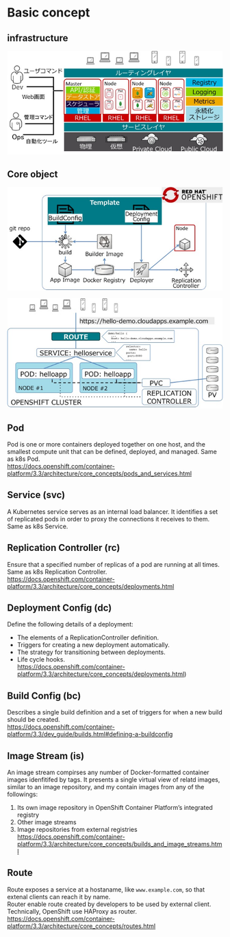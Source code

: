 # Basic concept

## infrastructure
![OpenShiftContainerPlatform](../../3.3/introduction/OpenShiftContainerPlatform.jpg)

## Core object
![CoreObject 1](../../3.3/introduction/CoreObject1.jpg)

![CoreObject 2](../../3.3/introduction/CoreObject2.jpg)

## Pod
Pod is one or more containers deployed together on one host, and the smallest compute unit that can be defined, deployed, and managed. Same as k8s Pod.  
https://docs.openshift.com/container-platform/3.3/architecture/core_concepts/pods_and_services.html

## Service (svc)
A Kubernetes service serves as an internal load balancer. It identifies a set of replicated pods in order to proxy the connections it receives to them. Same as k8s Service.

## Replication Controller (rc)
Ensure that a specified number of replicas of a pod are running at all times. Same as k8s Replication Controller.  
https://docs.openshift.com/container-platform/3.3/architecture/core_concepts/deployments.html

## Deployment Config (dc)
Define the following details of a deployment:  
- The elements of a ReplicationController definition.
- Triggers for creating a new deployment automatically.
- The strategy for transitioning between deployments.
- Life cycle hooks.  
https://docs.openshift.com/container-platform/3.3/architecture/core_concepts/deployments.html)

## Build Config (bc)
Describes a single build definition and a set of triggers for when a new build should be created.  
https://docs.openshift.com/container-platform/3.3/dev_guide/builds.html#defining-a-buildconfig

## Image Stream (is)
An image stream compirses any number of Docker-formatted container images idenfitifed by tags. It presents a single virtual view of relatd images, similar to an image repository, and my contain images from any of the followings:
1. Its own image repository in OpenShift Container Platform’s integrated registry
2. Other image streams
3. Image repositories from external registries  
https://docs.openshift.com/container-platform/3.3/architecture/core_concepts/builds_and_image_streams.html

## Route
Route exposes a service at a hostaname, like `www.example.com`, so that extenal clients can reach it by name.  
Router enable route created by developers to be used by external client. Technically, OpenShift use HAProxy as router.  
https://docs.openshift.com/container-platform/3.3/architecture/core_concepts/routes.html
